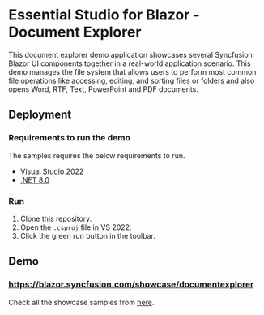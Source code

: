 # Essential Studio for Blazor - Document Explorer

This document explorer demo application showcases several Syncfusion Blazor UI components together in a real-world application scenario. This demo manages the file system that allows users to perform most common file operations like accessing, editing, and sorting files or folders and also opens Word, RTF, Text, PowerPoint and PDF documents.

## Deployment

### Requirements to run the demo

The samples requires the below requirements to run.

* [Visual Studio 2022](https://visualstudio.microsoft.com/vs/)
* [.NET 8.0](https://dotnet.microsoft.com/en-us/download/dotnet/8.0)

### Run

1. Clone this repository.
2. Open the `.csproj` file in VS 2022.
3. Click the green run button in the toolbar.

## Demo

### <a href="https://blazor.syncfusion.com/showcase/documentexplorer" target="_blank">https://blazor.syncfusion.com/showcase/documentexplorer</a>

Check all the showcase samples from <a href="https://blazor.syncfusion.com" target="_blank">here</a>.
